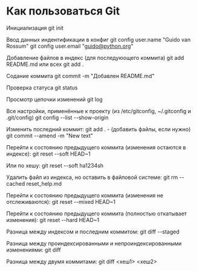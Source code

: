 # Как пользоваться Git

Инициализация
git init

Ввод данных индентификации в конфиг
git config user.name "Guido van Rossum"
git config user.email "guido@python.org" 

Добавление файлов в индекс (для последуюощего коммита)
git add README.md 
или всех
git add . 

Содание коммита
git commit -m "Добавлен README.md"

Проверка статуса 
git status

Просмотр цепочки изменений
git log

Все настройки, применённые к проекту (из /etc/gitconfig, ~/.gitconfig и .git/config)
git config --list --show-origin

Изменить последний коммит:
git add . 		- (добавить файлы, если нужно)
git commit --amend -m "New text"

Перейти к состоянию предыдущего коммита (изменения остаются в индексе):
git reset --soft HEAD~1

Или по хешу:
git reset --soft ha1234sh

Удалить файл из индекса, но оставить в файловой системе:
git rm --cached reset_help.md

Перейти к состоянию предыдущего коммита (изменения не отслеживаются):
git reset --mixed HEAD~1

Перейти к состоянию предыдущего коммита (полностью откатывает изменения):
git reset --hard HEAD~1 

Разница между индексом и последним коммитом:
git diff --staged

Разница между проиндексированными и непроиндексированными изменениями:
git diff

Разница между двумя коммитами:
git diff <хеш1> <хеш2>
